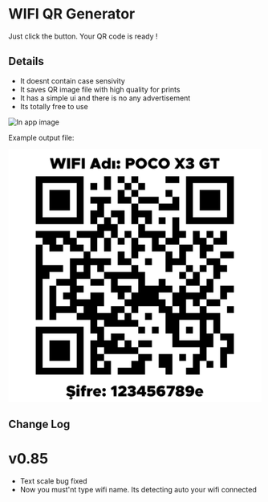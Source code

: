 
# WIFI QR Generator

Just click the button. Your QR code is ready !



## Details

- It doesnt contain case sensivity
- It saves QR image file with high quality for prints
- It has a simple ui and there is no any advertisement
- Its totally free to use




  
![In app image](https://i.ibb.co/pjTX9RW/o.png)

Example output file:

![Output](https://github.com/POTATOX35/wifi-qr-generator/blob/main/example.png?=250x250)

## Change Log

# v0.85
- Text scale bug fixed
- Now you must'nt type wifi name. Its detecting auto your wifi connected

  
